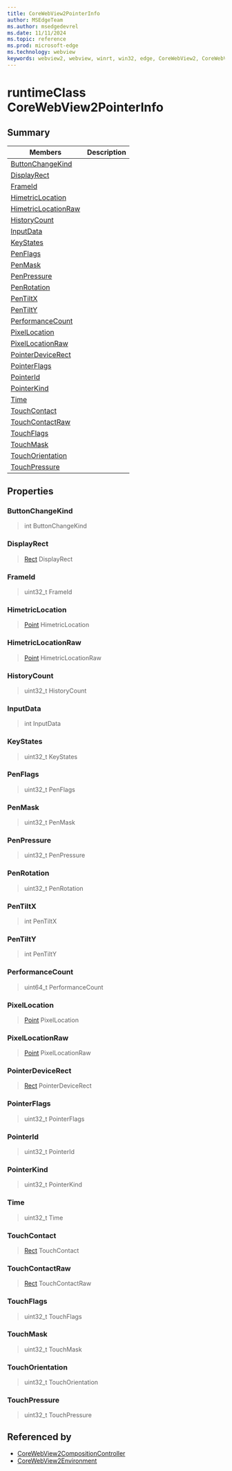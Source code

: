 ```yaml
---
title: CoreWebView2PointerInfo
author: MSEdgeTeam
ms.author: msedgedevrel
ms.date: 11/11/2024
ms.topic: reference
ms.prod: microsoft-edge
ms.technology: webview
keywords: webview2, webview, winrt, win32, edge, CoreWebView2, CoreWebView2Controller, browser control, edge html, CoreWebView2PointerInfo
---
```


# runtimeClass CoreWebView2PointerInfo



## Summary

Members|Description
--|--
[ButtonChangeKind](#buttonchangekind) | 
[DisplayRect](#displayrect) | 
[FrameId](#frameid) | 
[HimetricLocation](#himetriclocation) | 
[HimetricLocationRaw](#himetriclocationraw) | 
[HistoryCount](#historycount) | 
[InputData](#inputdata) | 
[KeyStates](#keystates) | 
[PenFlags](#penflags) | 
[PenMask](#penmask) | 
[PenPressure](#penpressure) | 
[PenRotation](#penrotation) | 
[PenTiltX](#pentiltx) | 
[PenTiltY](#pentilty) | 
[PerformanceCount](#performancecount) | 
[PixelLocation](#pixellocation) | 
[PixelLocationRaw](#pixellocationraw) | 
[PointerDeviceRect](#pointerdevicerect) | 
[PointerFlags](#pointerflags) | 
[PointerId](#pointerid) | 
[PointerKind](#pointerkind) | 
[Time](#time) | 
[TouchContact](#touchcontact) | 
[TouchContactRaw](#touchcontactraw) | 
[TouchFlags](#touchflags) | 
[TouchMask](#touchmask) | 
[TouchOrientation](#touchorientation) | 
[TouchPressure](#touchpressure) | 

## Properties

### ButtonChangeKind

>  int ButtonChangeKind

### DisplayRect

>  [Rect](/uwp/api/Windows.Foundation.Rect) DisplayRect

### FrameId

>  uint32_t FrameId

### HimetricLocation

>  [Point](/uwp/api/Windows.Foundation.Point) HimetricLocation

### HimetricLocationRaw

>  [Point](/uwp/api/Windows.Foundation.Point) HimetricLocationRaw

### HistoryCount

>  uint32_t HistoryCount

### InputData

>  int InputData

### KeyStates

>  uint32_t KeyStates

### PenFlags

>  uint32_t PenFlags

### PenMask

>  uint32_t PenMask

### PenPressure

>  uint32_t PenPressure

### PenRotation

>  uint32_t PenRotation

### PenTiltX

>  int PenTiltX

### PenTiltY

>  int PenTiltY

### PerformanceCount

>  uint64_t PerformanceCount

### PixelLocation

>  [Point](/uwp/api/Windows.Foundation.Point) PixelLocation

### PixelLocationRaw

>  [Point](/uwp/api/Windows.Foundation.Point) PixelLocationRaw

### PointerDeviceRect

>  [Rect](/uwp/api/Windows.Foundation.Rect) PointerDeviceRect

### PointerFlags

>  uint32_t PointerFlags

### PointerId

>  uint32_t PointerId

### PointerKind

>  uint32_t PointerKind

### Time

>  uint32_t Time

### TouchContact

>  [Rect](/uwp/api/Windows.Foundation.Rect) TouchContact

### TouchContactRaw

>  [Rect](/uwp/api/Windows.Foundation.Rect) TouchContactRaw

### TouchFlags

>  uint32_t TouchFlags

### TouchMask

>  uint32_t TouchMask

### TouchOrientation

>  uint32_t TouchOrientation

### TouchPressure

>  uint32_t TouchPressure






## Referenced by

- [CoreWebView2CompositionController](corewebview2compositioncontroller.md)
- [CoreWebView2Environment](corewebview2environment.md)
